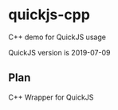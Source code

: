 # quickjs-cpp

C++ demo for QuickJS usage

QuickJS version is 2019-07-09

## Plan

C++ Wrapper for QuickJS

